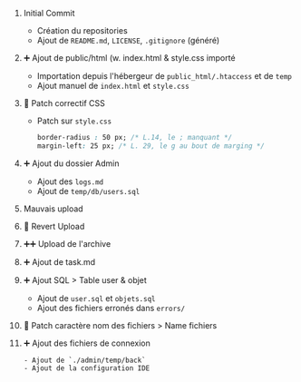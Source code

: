 1. Initial Commit

    - Création du repositories
    - Ajout de `README.md`, `LICENSE`, `.gitignore` (généré)

2. :heavy_plus_sign: Ajout de public/html (w. index.html & style.css importé

    - Importation depuis l'hébergeur de `public_html/.htaccess` et de `temp`
    - Ajout manuel de `index.html` et `style.css`

3. :large_orange_diamond: Patch correctif CSS

    - Patch sur `style.css`
        ```css
        border-radius : 50 px; /* L.14, le ; manquant */
        margin-left: 25 px; /* L. 29, le g au bout de marging */
        ```

4. :heavy_plus_sign: Ajout du dossier Admin

    - Ajout des `logs.md`
    - Ajout de `temp/db/users.sql`

5. Mauvais upload

6. :red_circle: Revert Upload

7. :heavy_plus_sign::heavy_plus_sign: Upload de l'archive

8. :heavy_plus_sign: Ajout de task.md

9. :heavy_plus_sign: Ajout SQL > Table user & objet

    - Ajout de `user.sql` et `objets.sql`
    - Ajout des fichiers erronés dans `errors/`

10. :large_orange_diamond: Patch caractère nom des fichiers > Name fichiers

11. :heavy_plus_sign: Ajout des fichiers de connexion

    	- Ajout de `./admin/temp/back`
    	- Ajout de la configuration IDE
